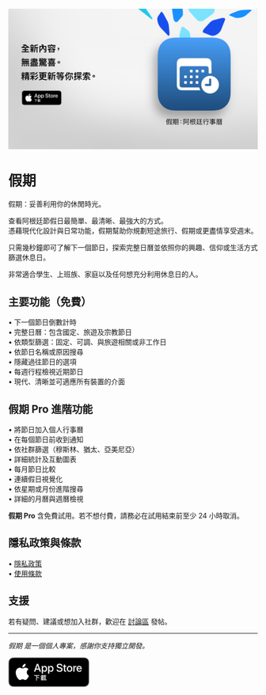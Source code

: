 [![假期 App](images/banner.png)](https://apps.apple.com/app/id6744455042)  

# 假期  

假期：妥善利用你的休閒時光。  

查看阿根廷節假日最簡單、最清晰、最強大的方式。  
憑藉現代化設計與日常功能，假期幫助你規劃短途旅行、假期或更盡情享受週末。  

只需幾秒鐘即可了解下一個節日，探索完整日曆並依照你的興趣、信仰或生活方式篩選休息日。  

非常適合學生、上班族、家庭以及任何想充分利用休息日的人。  

## 主要功能（免費）  

• 下一個節日倒數計時  
• 完整日曆：包含國定、旅遊及宗教節日  
• 依類型篩選：固定、可調、與旅遊相關或非工作日  
• 依節日名稱或原因搜尋  
• 隱藏過往節日的選項  
• 每週行程檢視近期節日  
• 現代、清晰並可適應所有裝置的介面  

## 假期 Pro 進階功能  

• 將節日加入個人行事曆  
• 在每個節日前收到通知  
• 依社群篩選（穆斯林、猶太、亞美尼亞）  
• 詳細統計及互動圖表  
• 每月節日比較  
• 連續假日視覺化  
• 依星期或月份進階搜尋  
• 詳細的月曆與週曆檢視  

**假期 Pro** 含免費試用。若不想付費，請務必在試用結束前至少 24 小時取消。  

## 隱私政策與條款  

• [隱私政策](https://lucasditomase.github.io/feriados/zh-hant/privacy-policy)  
• [使用條款](https://lucasditomase.github.io/feriados/zh-hant/terms-and-conditions)  

## 支援  

若有疑問、建議或想加入社群，歡迎在 [討論區](https://github.com/lucasditomase/feriados/discussions) 發帖。  

---  

*假期 是一個個人專案，感謝你支持獨立開發。*  

<p align="left">  
  <a href="https://apps.apple.com/app/id6744455042">  
    <img src="images/download-badge.svg" height="60">  
  </a>  
</p>  
